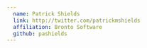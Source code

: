 ```yaml
---
  name: Patrick Shields
  link: http://twitter.com/patrickmshields
  affiliation: Bronto Software
  github: pashields
---
```

